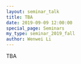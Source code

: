 ```yaml
---
layout: seminar_talk
title: TBA
date: 2019-09-09 12:00:00
special_page: Seminars
my_type: seminar_2019_fall
author: Wenwei Li
---
```


TBA
